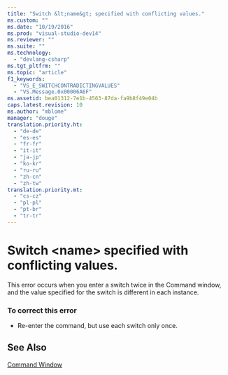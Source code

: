 ```yaml
---
title: "Switch &lt;name&gt; specified with conflicting values."
ms.custom: ""
ms.date: "10/19/2016"
ms.prod: "visual-studio-dev14"
ms.reviewer: ""
ms.suite: ""
ms.technology: 
  - "devlang-csharp"
ms.tgt_pltfrm: ""
ms.topic: "article"
f1_keywords: 
  - "VS_E_SWITCHCONTRADICTINGVALUES"
  - "VS.Message.0x00006A6F"
ms.assetid: bea01312-7e1b-4563-87da-fa9b8f49e04b
caps.latest.revision: 10
ms.author: "mblome"
manager: "douge"
translation.priority.ht: 
  - "de-de"
  - "es-es"
  - "fr-fr"
  - "it-it"
  - "ja-jp"
  - "ko-kr"
  - "ru-ru"
  - "zh-cn"
  - "zh-tw"
translation.priority.mt: 
  - "cs-cz"
  - "pl-pl"
  - "pt-br"
  - "tr-tr"
---
```

# Switch &lt;name&gt; specified with conflicting values.
This error occurs when you enter a switch twice in the Command window, and the value specified for the switch is different in each instance.  
  
### To correct this error  
  
-   Re-enter the command, but use each switch only once.  
  
## See Also  
 [Command Window](../ide-reference/command-window.md)